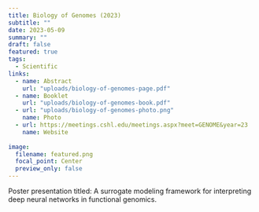 ```yaml
---
title: Biology of Genomes (2023)
subtitle: ""
date: 2023-05-09
summary: ""
draft: false
featured: true
tags:
  - Scientific
links:
  - name: Abstract
    url: "uploads/biology-of-genomes-page.pdf"
  - name: Booklet
    url: "uploads/biology-of-genomes-book.pdf"
  - url: "uploads/biology-of-genomes-photo.png"
    name: Photo
  - url: https://meetings.cshl.edu/meetings.aspx?meet=GENOME&year=23
    name: Website
    
image:
  filename: featured.png
  focal_point: Center
  preview_only: false
---
```


Poster presentation titled: A surrogate modeling framework for interpreting deep neural networks in functional genomics.
